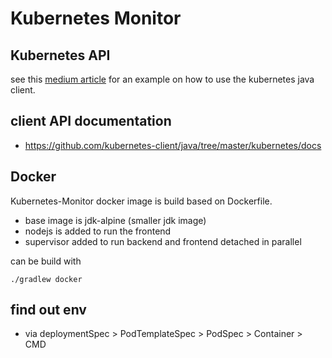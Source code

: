 # Kubernetes Monitor

## Kubernetes API
see this [medium article](https://medium.com/programming-kubernetes/building-stuff-with-the-kubernetes-api-part-2-using-java-ceb8a5ff7920) 
for an example on how to use the kubernetes java client.

## client API documentation 
* https://github.com/kubernetes-client/java/tree/master/kubernetes/docs

## Docker
Kubernetes-Monitor docker image is build based on Dockerfile.
* base image is jdk-alpine (smaller jdk image)
* nodejs is added to run the frontend
* supervisor added to run backend and frontend detached in parallel

can be build with
```
./gradlew docker
```

## find out env
* via deploymentSpec > PodTemplateSpec > PodSpec > Container > CMD